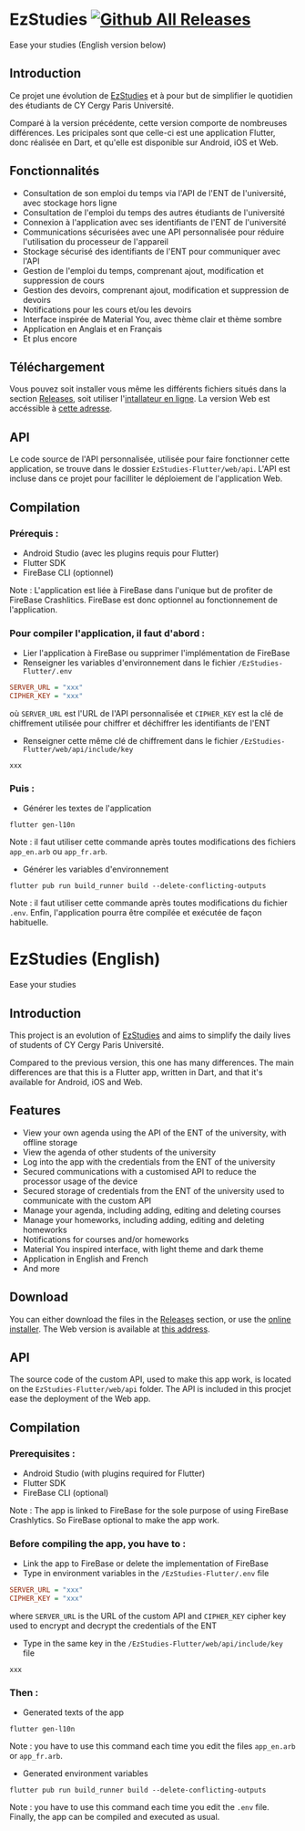 # EzStudies [![Github All Releases](https://img.shields.io/github/downloads/Klbgr/EzStudies-Flutter/latest/total.svg)](https://github.com/Klbgr/EzStudies-Flutter/releases/latest)

Ease your studies
(English version below)

## Introduction

Ce projet une évolution de [EzStudies](https://github.com/Klbgr/EzStudies) et à pour but de simplifier le quotidien des étudiants de CY Cergy Paris Université.

Comparé à la version précédente, cette version comporte de nombreuses différences. Les pricipales sont que celle-ci est une application Flutter, donc réalisée en Dart, et qu'elle est disponible sur Android, iOS et Web.

## Fonctionnalités

- Consultation de son emploi du temps via l'API de l'ENT de l'université, avec stockage hors ligne
- Consultation de l'emploi du temps des autres étudiants de l'université
- Connexion à l'application avec ses identifiants de l'ENT de l'université
- Communications sécurisées avec une API personnalisée pour réduire l'utilisation du processeur de l'appareil
- Stockage sécurisé des identifiants de l'ENT pour communiquer avec l'API
- Gestion de l'emploi du temps, comprenant ajout, modification et suppression de cours
- Gestion des devoirs, comprenant ajout, modification et suppression de devoirs
- Notifications pour les cours et/ou les devoirs
- Interface inspirée de Material You, avec thème clair et thème sombre
- Application en Anglais et en Français
- Et plus encore

## Téléchargement

Vous pouvez soit installer vous même les différents fichiers situés dans la section [Releases](https://github.com/Klbgr/EzStudies-Flutter/releases), soit utiliser l'[intallateur en ligne](https://ezstudies.alwaysdata.net/install).
La version Web est accéssible à [cette adresse](https://ezstudies.alwaysdata.net/).

## API

Le code source de l'API personnalisée, utilisée pour faire fonctionner cette application, se trouve dans le dossier `EzStudies-Flutter/web/api`. L'API est incluse dans ce projet pour facilliter le déploiement de l'application Web.

## Compilation

### Prérequis :
- Android Studio (avec les plugins requis pour Flutter)
- Flutter SDK
- FireBase CLI (optionnel)

Note : L'application est liée à FireBase dans l'unique but de profiter de FireBase Crashlitics. FireBase est donc optionnel au fonctionnement de l'application.

### Pour compiler l'application, il faut d'abord :
- Lier l'application à FireBase ou supprimer l'implémentation de FireBase
- Renseigner les variables d'environnement dans le fichier `/EzStudies-Flutter/.env`
```ini
SERVER_URL = "xxx"  
CIPHER_KEY = "xxx"  
```  
où `SERVER_URL` est l'URL de l'API personnalisée et `CIPHER_KEY` est la clé de chiffrement utilisée pour chiffrer et déchiffrer les identifiants de l'ENT
- Renseigner cette même clé de chiffrement dans le fichier `/EzStudies-Flutter/web/api/include/key`
```
xxx  
```
### Puis  :
- Générer les textes de l'application
```
flutter gen-l10n
```
Note : il faut utiliser cette commande après toutes modifications des fichiers `app_en.arb` ou `app_fr.arb`.
- Générer les variables d'environnement
```
flutter pub run build_runner build --delete-conflicting-outputs
```
Note : il faut utiliser cette commande après toutes modifications du fichier `.env`.
Enfin, l'application pourra être compilée et exécutée de façon habituelle.

# EzStudies (English)

Ease your studies

## Introduction

This project is an evolution of [EzStudies](https://github.com/Klbgr/EzStudies) and aims to simplify the daily lives of students of CY Cergy Paris Université.

Compared to the previous version, this one has many differences. The main differences are that this is a Flutter app, written in Dart, and that it's available for Android, iOS and Web.

## Features

- View your own agenda using the API of the ENT of the university, with offline storage
- View the agenda of other students of the university
- Log into the app with the credentials from the ENT of the university
- Secured communications with a customised API  to reduce the processor usage of the device
- Secured storage of credentials from the ENT of the university used to communicate with the custom API
- Manage your agenda, including adding, editing and deleting courses
- Manage your homeworks, including adding, editing and deleting homeworks
- Notifications for courses and/or homeworks
- Material You inspired interface, with light theme and dark theme
- Application in English and French
- And more

## Download

You can either download the files in the [Releases](https://github.com/Klbgr/EzStudies-Flutter/releases) section, or use the [online installer](https://ezstudies.alwaysdata.net/install).
The Web version is available at [this address](https://ezstudies.alwaysdata.net/).

## API

The source code of the custom API, used to make this app work, is located on the `EzStudies-Flutter/web/api` folder. The API is included in this procjet ease the deployment of the Web app.

## Compilation

### Prerequisites :
- Android Studio (with plugins required for Flutter)
- Flutter SDK
- FireBase CLI (optional)

Note : The app is linked to FireBase for the sole purpose of using FireBase Crashlytics. So FireBase optional to make the app work.

### Before compiling the app, you have to :
- Link the app to FireBase or delete the implementation of FireBase
- Type in environment variables in the `/EzStudies-Flutter/.env` file
```ini
SERVER_URL = "xxx"  
CIPHER_KEY = "xxx"  
```  
where `SERVER_URL` is the URL of the custom API and `CIPHER_KEY` cipher key used to encrypt and decrypt the credentials of the ENT
- Type in the same key in the `/EzStudies-Flutter/web/api/include/key` file
```
xxx  
```
### Then  :
- Generated texts of the app
```
flutter gen-l10n
```
Note : you have to use this command each time you edit the files `app_en.arb` or `app_fr.arb`.
- Generated environment variables
```
flutter pub run build_runner build --delete-conflicting-outputs
```
Note : you have to use this command each time you edit the `.env` file.
Finally, the app can be compiled and executed as usual.